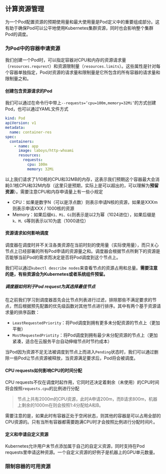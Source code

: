 计算资源管理
-------------------

为一个Pod配置资源的预期使用量和最大使用量是Pod定义中的重要组成部分。这有助于确保Pod可以公平地使用Kubernetes集群资源，同时也会影响整个集群Pod的调度。



### 为Pod中的容器申请资源

我们创建一个Pod时，可以指定容器对CPU和内存的资源请求量（`resources.requrest`）和资源限制量（`resources.limits`）。这些属性是针对每个容器单独指定，Pod对资源的请求量和限制量是它所包含的所有容器的请求量和限制量之和。

#### 创建包含资源请求的Pod

我们可以通过在命令行中带上`--requests=‘cpu=100m,memory=32Mi’`的方式创建Pod，也可以通过YAML文件方式

```yaml
kind: Pod
apiVersion: v1
metadata:
  name: container-res
spec:
  containers:
    - name: app
      image: laboys/http-whoami
      resources:
        requests:
          cpu: 100m
          memory: 32Mi
```

以上我们请求了1/10核的CPU和32MB的内存，这表示我们预期这个容器最大会消耗0.1核CPU和32M内存（这里只是预期，实际上是可以超出的，可以理解为**预留资源**）。需要注意CPU和内存申请量上有一些小规定

* CPU：如果是数字N（可以是浮点数）则表示申请N核的资源，如果是XXXm则表示申请XXX / 1000核的资源
* Memory：如果后缀`Ki、Mi、Gi`则表示是以2为幂（1024进位），如果后缀是`k、M、G`等则表示以10为底（1000进位）

#### 资源请求如何影响调度

调度器在调度时并不关注各类资源在当前时刻的使用量（实际使用量），而只关心节点上已经部署的所有Pod申请的资源量之和。调度器会根据节点所剩下的资源是否能够当前Pod的需求而决定是否将Pod调度到这个节点上。

我们可以通过`kubectl describe nodes`来查看节点的资源占用和总量。**需要注意的是，有些资源会为Kubernetes或者系统组件预留。**

##### 调度器如何利于Pod request为其选择最佳节点

在之前我们学习到调度器首先会比节点列表进行过滤，排除那些不满足要求的节点，然后根据预先配置的优先级函数对其他节点进行排序。其中有两个基于资源请求量的排序函数：

* `LeastRequestedPriority`：将Pod调度到拥有更多未分配资源的节点上（更加平衡）
* `MostRequestedPriotity`：将Pod调度到拥有最少未分配资源的节点上（更加紧凑，适合在云服务平台自动伸缩节点时节约成本）

当Pod因为资源不足无法被调度到节点上而进入`Pending`状态时，我们可以通过删除一些Pod让节点资源被释放，当资源满足要求后，Pod将会被调度。

#### CPU requests如何影响CPU的时间分配

CPU requests不仅在调度时起作用，它同时还决定着剩余（未使用）的CPU时间将会按照`requests.cpu`的比例进行分配

> 节点上共有2000m的CPU资源，此时A申请200m，而B请求800m，机器上剩余的1000m在则会按照1:4分配给A和B。

需要注意的是，如果此时有容器正处于空闲状态，则其他的容器是可以占用全部的CPU资源的。只有当所有容器都需要跑满CPU时才会按照比例进行分配时间片。

#### 定义和申请自定义资源

Kubernetes允许用户未节点添加属于自己的自定义资源，同时支持在Pod requests里申请这种资源。一个自定义资源的好例子是机器上的GPU单元数量。



### 限制容器的可用资源


